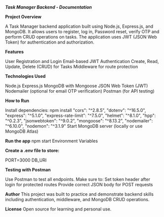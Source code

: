 **_Task Manager Backend - Documentation_**

**Project Overview**

A Task Manager backend application built using Node.js, Express.js, and MongoDB. It allows users to register, log in, Password reset, verify OTP and perform CRUD operations on tasks. The application uses JWT (JSON Web Token) for authentication and authorization.

**Features**

User Registration and Login
Email-based JWT Authentication
Create, Read, Update, Delete (CRUD) for Tasks
Middleware for route protection

**Technologies Used**

Node.js
Express.js
MongoDB with Mongoose
JSON Web Token (JWT)
Nodemailer (optional for email OTP verification)
Postman (for API testing)

**How to Run**

Install dependencies:
npm install
"cors": "^2.8.5",
"dotenv": "^16.5.0",
"express": "^5.1.0",
"express-rate-limit": "^7.5.0",
"helmet": "^8.1.0",
"hpp": "^0.2.3",
"jsonwebtoken": "^9.0.2",
"mongoose": "^8.13.2",
"nodemailer": "^6.10.0",
"nodemon": "^3.1.9"
Start MongoDB server (locally or use MongoDB Atlas)

**Run the app**
npm start
Environment Variables

**Create a .env file to store:**

PORT=3000
DB_URI

**Testing with Postman**

Use Postman to test all endpoints. Make sure to:
Set token header after login for protected routes
Provide correct JSON body for POST requests

**Author**
This project was built to practice and demonstrate backend skills including authentication, middleware, and MongoDB CRUD operations.

**License**
Open source for learning and personal use.
